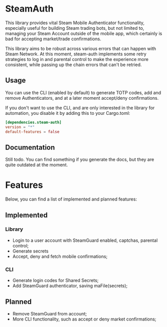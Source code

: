 # SteamAuth

This library provides vital Steam Mobile Authenticator functionality, especially
useful for building Steam trading bots, but not limited to, managing your Steam
Account outside of the mobile app, which certainly is bad for accepting
market/trade confirmations.

This library aims to be robust across various errors that can happen with Steam
Network. At this moment, steam-auth implements some retry strategies to log in
and parental control to make the experience more consistent, while passing up
the chain errors that can't be retried.

## Usage

You can use the CLI (enabled by default) to generate TOTP codes, add and remove
Authenticators, and at a later moment accept/deny confirmations.

If you don't want to use the CLI, and are only interested in the library for
automation, you disable it by adding this to your Cargo.toml:


```toml
[dependencies.steam-auth]
version = "*"
default-features = false
```

## Documentation

Still todo. You can find something if you generate the docs, but they are quite
outdated at the moment.

# Features

Below, you can find a list of implemented and planned features:

## Implemented

### Library ###

 * Login to a user account with SteamGuard enabled, captchas, parental control;
 * Generate secrets
 * Accept, deny and fetch mobile confirmations;

### CLI ###
  * Generate login codes for Shared Secrets;
  * Add SteamGuard authenticator, saving maFile(secrets);

## Planned
* Remove SteamGuard from account;
* More CLI functionality, such as accept or deny market confirmations;
